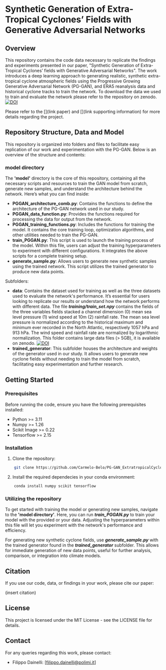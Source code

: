 # Synthetic Generation of Extra-Tropical Cyclones’ Fields with Generative Adversarial Networks

## Overview 

This repository contains the code data necessary to replicate the findings and experiments presented in our paper, "Synthetic Generation of Extra-Tropical Cyclones’ fields with Generative Adversarial Networks". The work introduces a deep learning approach to generating realistic, synthetic extra-tropical cyclone atmospheric fields using the Progressive Growing Generative Adversarial Network (PG-GAN), and ERA5 reanalysis data and historical cyclone tracks to train the network.
To download the data we used to train and evaluate the network please refer to the repository on zenodo.
[![DOI](https://zenodo.org/badge/DOI/10.5281/zenodo.10821921.svg)](https://doi.org/10.5281/zenodo.10821921)

Please refer to the [](link paper) and [](link supporting information) for more details regarding the project.

## Repository Structure, Data and Model

This repository is organized into folders and files to facilitate easy replication of our work and experimentation with the PG-GAN. Below is an overview of the structure and contents:

### model directory

The **'model'** directory is the core of this repository, containing all the necessary scripts and resources to train the GAN model from scratch, generate new samples, and understand the architecture behind the network. Here’s what you can find inside:

- **PGGAN_architecture_comb.py**: Contains the functions to define the architecture of the PG-GAN network used in our study.
- **PGGAN_data_function.py**: Provides the functions required for processing the data for output from the network.
- **PGGAN_training_functions.py**: Includes the functions for training the model. It contains the core training loop, optimization algorithms, and other utilities needed to train the PG-GAN.
- **train_PGGAN.py**: This script is used to launch the training process of the model. Within this file, users can adjust the training hyperparameters to experiment with different configurations. It integrates the above scripts for a complete training setup.
- **generate_sample.py**: Allows users to generate new synthetic samples using the trained network. This script utilizes the trained generator to produce new data points.

Subfolders:

- **data**: Contains the dataset used for training as well as the three datasets used to evaluate the network's performance. It’s essential for users looking to replicate our results or understand how the network performs with different data. The file ***training/train_set.npy*** contains the fields of the three variables fields stacked a channel dimension (0) mean sea level pressure (1) wind speed at 10m (2) rainfall rate. The mean sea level pressure is normalized according to the historical maximum and minimum ever recorded in the North Atlantic, respectively 1057 hPa and 913 hPa. The wind speed and rainfall rate are normalized by logarithmic normalization. 
This folder contains large data files (> 5GB), it is available on zenodo. [![DOI](https://zenodo.org/badge/DOI/10.5281/zenodo.10821921.svg)](https://doi.org/10.5281/zenodo.10821921)
- **trained_generator**: This subfolder houses the architecture and weights of the generator used in our study. It allows users to generate new cyclone fields without needing to train the model from scratch, facilitating easy experimentation and further research.

## Getting Started

### Prerequisites

Before running the code, ensure you have the following prerequisites installed:

- Python >= 3.11
- Numpy >= 1.26
- Scikit Image >= 0.22
- Tensorflow >= 2.15

### Installation

1. Clone the repository:

```bash
    git clone https://github.com/Carmelo-Belo/PG-GAN_ExtratropicalCyclones
```

2. Install the required dependecies in your conda environment:

```bash
    conda install numpy scikit tensorflow
```

### Utilizing the repository

To get started with training the model or generating new samples, navigate to the **'model directory'**. Here, you can run ***train_PGGAN.py*** to train your model with the provided or your data. Adjusting the hyperparameters within this file will let you experiment with the network's performance and efficiency.

For generating new synthetic cyclone fields, use ***generate_sample.py*** with the trained generator found in the ***trained_generator*** subfolder. This allows for immediate generation of new data points, useful for further analysis, comparison, or integration into climate models.

## Citation

If you use our code, data, or findings in your work, please cite our paper:

(insert citation)

## License

This project is licensed under the MIT License - see the LICENSE file for details.

## Contact

For any queries regarding this work, please contact:

- Filippo Dainelli: [filippo.dainelli@polimi.it]